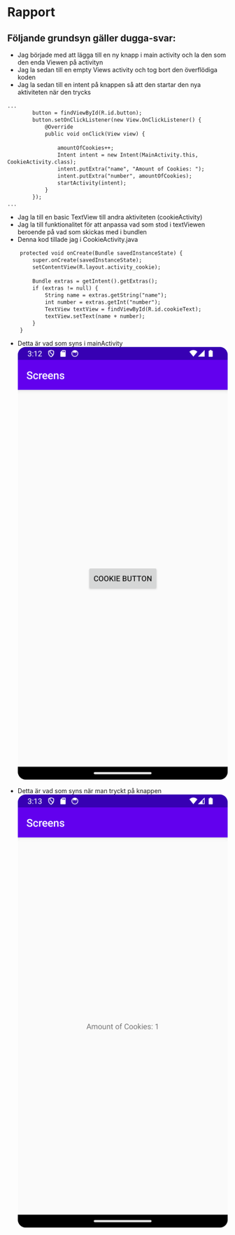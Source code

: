 
# Rapport

## Följande grundsyn gäller dugga-svar:

- Jag började med att lägga till en ny knapp i main activity och la den som den enda Viewen på activityn
- Jag la sedan till en empty Views activity och tog bort den överflödiga koden
- Jag la sedan till en intent på knappen så att den startar den nya aktiviteten när den trycks
```
...
        button = findViewById(R.id.button);
        button.setOnClickListener(new View.OnClickListener() {
            @Override
            public void onClick(View view) {

                amountOfCookies++;
                Intent intent = new Intent(MainActivity.this, CookieActivity.class);
                intent.putExtra("name", "Amount of Cookies: ");
                intent.putExtra("number", amountOfCookies);
                startActivity(intent);
            }
        });
...
```
- Jag la till en basic TextView till andra aktiviteten (cookieActivity)
- Jag la till funktionalitet för att anpassa vad som stod i textViewen beroende på vad som skickas med i bundlen
- Denna kod tillade jag i CookieActivity.java
```
    protected void onCreate(Bundle savedInstanceState) {
        super.onCreate(savedInstanceState);
        setContentView(R.layout.activity_cookie);
        
        Bundle extras = getIntent().getExtras();
        if (extras != null) {
            String name = extras.getString("name");
            int number = extras.getInt("number");
            TextView textView = findViewById(R.id.cookieText);
            textView.setText(name + number);
        }
    }
```
- Detta är vad som syns i mainActivity
![img.png](img.png)

- Detta är vad som syns när man tryckt på knappen
![img_1.png](img_1.png)